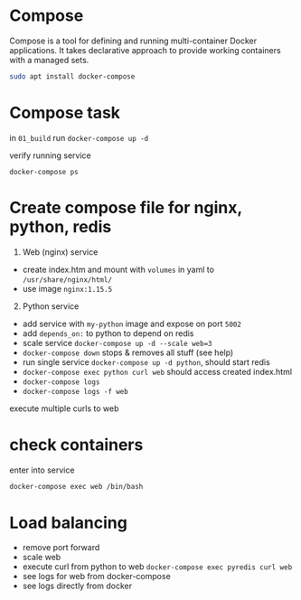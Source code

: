 # Compose

Compose is a tool for defining and running multi-container Docker applications. It takes
declarative approach to provide working containers with a managed sets.

```sh
sudo apt install docker-compose
```

# Compose task

in `01_build` run `docker-compose up -d`

verify running service

`docker-compose ps`

# Create compose file for nginx, python, redis

1. Web (nginx) service
- create index.htm and mount with `volumes` in yaml to `/usr/share/nginx/html/`
- use image `nginx:1.15.5`

2. Python service
- add service with `my-python` image and expose on port `5002`
- add `depends_on:` to python to depend on redis
- scale service `docker-compose up -d --scale web=3`
- `docker-compose down` stops & removes all stuff (see help)
- run single service `docker-compose up -d python`, should start redis
- `docker-compose exec python curl web` should access created index.html
- `docker-compose logs`
- `docker-compose logs -f web`

execute multiple curls to web

# check containers 

enter into service

```sh
docker-compose exec web /bin/bash
```

# Load balancing

- remove port forward
- scale web
- execute curl from python to web `docker-compose exec pyredis curl web`
- see logs for web from docker-compose
- see logs directly from docker
